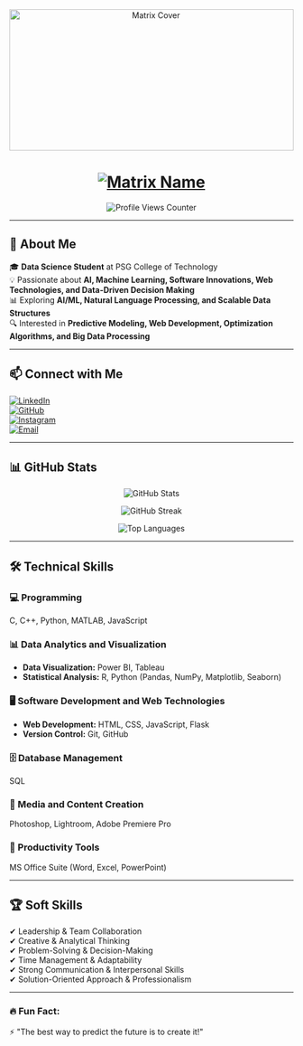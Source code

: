 <div align="center">
  <img width="100%" height="250px" src="https://media.giphy.com/media/l3vR85PnGsBwu1PFK/giphy.gif" alt="Matrix Cover" />
</div>

<h1 align="center">
  <a href="https://github.com/VisvaV">
    <img src="https://readme-typing-svg.demolab.com?font=Fira+Code&size=32&pause=1000&color=00FF00&center=true&vCenter=true&width=435&lines=VISVA;AI+%7C+ML+%7C+Web+Tech;Data+Science+Student" alt="Matrix Name" />
  </a>
</h1>

<p align="center">
  <img src="https://komarev.com/ghpvc/?username=VisvaV&color=blue&style=flat-square&label=Profile+Views" alt="Profile Views Counter" />
</p>

---

## 🚀 About Me  
🎓 **Data Science Student** at PSG College of Technology  
💡 Passionate about **AI, Machine Learning, Software Innovations, Web Technologies, and Data-Driven Decision Making**  
📊 Exploring **AI/ML, Natural Language Processing, and Scalable Data Structures**  
🔍 Interested in **Predictive Modeling, Web Development, Optimization Algorithms, and Big Data Processing**  

---

## 📫 Connect with Me  
[![LinkedIn](https://img.shields.io/badge/-LinkedIn-blue?style=flat&logo=Linkedin&logoColor=white)](https://www.linkedin.com/in/visvav/)  
[![GitHub](https://img.shields.io/badge/-GitHub-000?style=flat&logo=GitHub&logoColor=white)](https://github.com/VisvaV)  
[![Instagram](https://img.shields.io/badge/-Instagram-purple?style=flat&logo=instagram&logoColor=white)](https://www.instagram.com/visva2005/)  
[![Email](https://img.shields.io/badge/Email-visvafelix2005%40gmail.com-red?style=flat&logo=gmail&logoColor=white)](mailto:visvafelix2005@gmail.com)  

---

## 📊 GitHub Stats  
<p align="center">
  <img src="https://github-readme-stats.vercel.app/api?username=VisvaV&show_icons=true&theme=tokyonight" alt="GitHub Stats" />
</p>

<p align="center">
  <img src="https://github-readme-streak-stats.herokuapp.com/?user=VisvaV&theme=tokyonight" alt="GitHub Streak" />
</p>

<p align="center">
  <img src="https://github-readme-stats.vercel.app/api/top-langs/?username=VisvaV&layout=compact&theme=tokyonight" alt="Top Languages" />
</p>

---

## 🛠️ Technical Skills  

### 💻 Programming  
C, C++, Python, MATLAB, JavaScript  

### 📊 Data Analytics and Visualization  
- **Data Visualization:** Power BI, Tableau  
- **Statistical Analysis:** R, Python (Pandas, NumPy, Matplotlib, Seaborn)  

### 🖥️ Software Development and Web Technologies  
- **Web Development:** HTML, CSS, JavaScript, Flask  
- **Version Control:** Git, GitHub  

### 🗄️ Database Management  
SQL 

### 🎨 Media and Content Creation  
Photoshop, Lightroom, Adobe Premiere Pro  

### 📂 Productivity Tools  
MS Office Suite (Word, Excel, PowerPoint)  

---

## 🏆 Soft Skills  

✔ Leadership & Team Collaboration  
✔ Creative & Analytical Thinking  
✔ Problem-Solving & Decision-Making  
✔ Time Management & Adaptability  
✔ Strong Communication & Interpersonal Skills  
✔ Solution-Oriented Approach & Professionalism  

---

### 🔥 **Fun Fact:**  
⚡ "The best way to predict the future is to create it!"  
